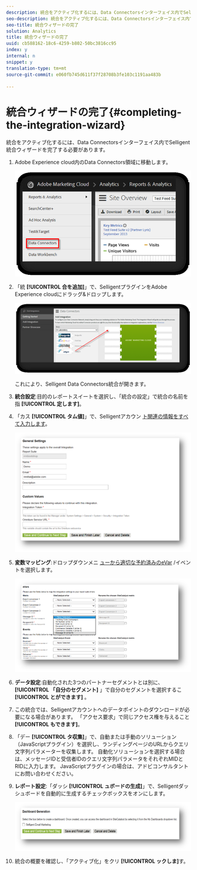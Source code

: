```yaml
---
description: 統合をアクティブ化するには、Data Connectorsインターフェイス内でSelligent統合ウィザードを完了する必要があります。
seo-description: 統合をアクティブ化するには、Data Connectorsインターフェイス内でSelligent統合ウィザードを完了する必要があります。
seo-title: 統合ウィザードの完了
solution: Analytics
title: 統合ウィザードの完了
uuid: cb588162-18c6-4259-b802-50bc3816cc95
index: y
internal: n
snippet: y
translation-type: tm+mt
source-git-commit: e060fb745d611f37f28708b3fe103c1191aa483b

---
```



# 統合ウィザードの完了{#completing-the-integration-wizard}

統合をアクティブ化するには、Data Connectorsインターフェイス内でSelligent統合ウィザードを完了する必要があります。

1. Adobe Experience cloud内のData Connectors領域に移動します。

   ![](assets/selligent-data_connectors.png)

1. 「統 **[!UICONTROL 合を追加]**」で、SelligentプラグインをAdobe Experience cloudにドラッグ&amp;ドロップします。

   ![](assets/selligent-add_integration.png)

   これにより、Selligent Data Connectors統合が開きます。

1. **統合設定**:目的のレポートスイートを選択し、「統合の設定」で統合の名前を指 **[!UICONTROL 定します]**。

1. 「カス **[!UICONTROL タム値]**」で、Selligentアカウン [ト関連の情報をすべて入力します](../../selligent-overview/selligent-activation/selligent-prereqs-seligent.md#concept-071c594b1bcc465cbce7a6fda3f1d829)。

   ![](assets/selligent-general_settings.png)

1. **変数マッピング**:ドロップダウンメニ [ューから適切な予約済みのeVar](../../selligent-overview/selligent-activation/selligent-configure-variables.md#concept-907c2bdbed274c11a46d4cc323ef0238) /イベントを選択します。

   ![](assets/selligent-variables.png)

1. **データ設定**:自動化された3つのパートナーセグメントとは別に、 **[!UICONTROL 「自分のセグメント]** 」で自分のセグメントを選択するこ **[!UICONTROL とができます]** 。

1. この統合では、Selligentアカウントへのデータポイントのダウンロードが必要になる場合があります。 「アクセス要求」で同じアクセス権を与えること **[!UICONTROL もできます]**。
1. 「デー **[!UICONTROL タ収集]**」で、自動または手動のソリューション（JavaScriptプラグイン）を選択し、ランディングページのURLからクエリ文字列パラメーターを収集します。 自動化ソリューションを選択する場合は、メッセージIDと受信者IDのクエリ文字列パラメータをそれぞれMIDとRIDに入力します。 JavaScriptプラグインの場合は、アドビコンサルタントにお問い合わせください。
1. **レポート設定**:「ダッシ **[!UICONTROL ュボードの生成]**」で、Selligentダッシュボードを自動的に生成するチェックボックスをオンにします。

   ![](assets/selligent-report_settings.png)

1. 統合の概要を確認し、「アクティブ化」をクリ **[!UICONTROL ックしま]**&#x200B;す。

